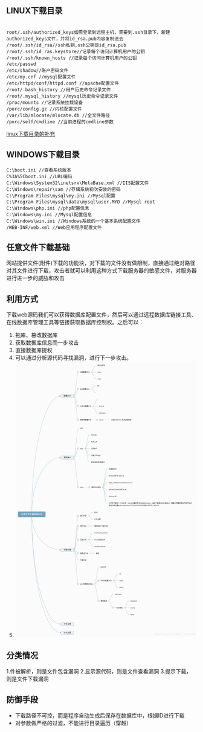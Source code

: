 ## LINUX下载目录
```

root/.ssh/authorized_keys如需登录到远程主机，需要到.ssh目录下，新建authorized_keys文件，并将id_rsa.pub内容复制进去
/root/.ssh/id_rsa//ssh私钥,ssh公钥是id_rsa.pub
/root/.ssh/id_ras.keystore//记录每个访问计算机用户的公钥
/root/.ssh/known_hosts //记录每个访问计算机用户的公钥
/etc/passwd
/etc/shadow//账户密码文件
/etc/my.cnf //mysql配置文件
/etc/httpd/conf/httpd.conf //apache配置文件
/root/.bash_history //用户历史命令记录文件
/root/.mysql_history //mysql历史命令记录文件
/proc/mounts //记录系统挂载设备
/porc/config.gz //内核配置文件
/var/lib/mlocate/mlocate.db //全文件路径
/porc/self/cmdline //当前进程的cmdline参数

```

[linux下载目录的补充](https://github.com/tutorial0/payloads/blob/master/lfi.txt)

## WINDOWS下载目录
```
C:\boot.ini //查看系统版本
C%3A%5Cboot.ini //URL编码
C:\Windows\System32\inetsrv\MetaBase.xml //IIS配置文件
C:\Windows\repair\sam //存储系统初次安装的密码
C:\Program Files\mysql\my.ini //Mysql配置
C:\Program Files\mysql\data\mysql\user.MYD //Mysql root
C:\Windows\php.ini //php配置信息
C:\Windows\my.ini //Mysql配置信息
C:\Windows\win.ini //Windows系统的一个基本系统配置文件
/WEB-INF/web.xml //Web应用程序配置文件
```

## 任意文件下载基础
网站提供文件(附件)下载的功能块，对下载的文件没有做限制，直接通过绝对路径对其文件进行下载，攻击者就可以利用这种方式下载服务器的敏感文件，对服务器进行进一步的威胁和攻击
## 利用方式
下载web源码我们可以获得数据库配置文件，然后可以通过远程数据库链接工具、在线数据库管理工具等链接获取数据库控制权。之后可以：
1. 拖库、篡改数据库
2. 获取数据库信息而一步攻击
3. 直接数据库提权
4. 可以通过分析源代码寻找漏洞，进行下一步攻击。
5. ![任意文件下载](./img/任意文件下载.png)
## 分类情况
1.件被解析，则是文件包含漏洞
2.显示源代码，则是文件查看漏洞
3.提示下载，则是文件下载漏洞
## 防御手段
-   下载路径不可控，而是程序自动生成后保存在数据库中，根据ID进行下载
-   对参数做严格的过滤，不能进行目录遍历（穿越）
